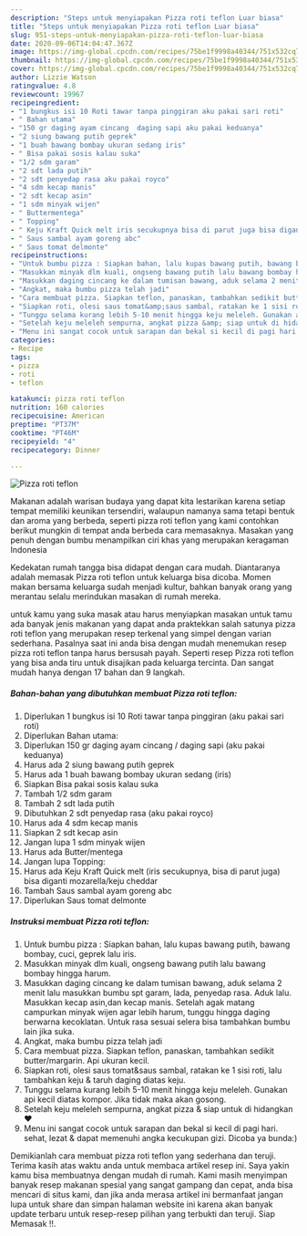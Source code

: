 ```yaml
---
description: "Steps untuk menyiapakan Pizza roti teflon Luar biasa"
title: "Steps untuk menyiapakan Pizza roti teflon Luar biasa"
slug: 951-steps-untuk-menyiapakan-pizza-roti-teflon-luar-biasa
date: 2020-09-06T14:04:47.367Z
image: https://img-global.cpcdn.com/recipes/75be1f9998a40344/751x532cq70/pizza-roti-teflon-foto-resep-utama.jpg
thumbnail: https://img-global.cpcdn.com/recipes/75be1f9998a40344/751x532cq70/pizza-roti-teflon-foto-resep-utama.jpg
cover: https://img-global.cpcdn.com/recipes/75be1f9998a40344/751x532cq70/pizza-roti-teflon-foto-resep-utama.jpg
author: Lizzie Watson
ratingvalue: 4.8
reviewcount: 19967
recipeingredient:
- "1 bungkus isi 10 Roti tawar tanpa pinggiran aku pakai sari roti"
- " Bahan utama"
- "150 gr daging ayam cincang  daging sapi aku pakai keduanya"
- "2 siung bawang putih geprek"
- "1 buah bawang bombay ukuran sedang iris"
- " Bisa pakai sosis kalau suka"
- "1/2 sdm garam"
- "2 sdt lada putih"
- "2 sdt penyedap rasa aku pakai royco"
- "4 sdm kecap manis"
- "2 sdt kecap asin"
- "1 sdm minyak wijen"
- " Buttermentega"
- " Topping"
- " Keju Kraft Quick melt iris secukupnya bisa di parut juga bisa diganti mozarellakeju cheddar"
- " Saus sambal ayam goreng abc"
- " Saus tomat delmonte"
recipeinstructions:
- "Untuk bumbu pizza : Siapkan bahan, lalu kupas bawang putih, bawang bombay, cuci, geprek lalu iris."
- "Masukkan minyak dlm kuali, ongseng bawang putih lalu bawang bombay hingga harum."
- "Masukkan daging cincang ke dalam tumisan bawang, aduk selama 2 menit lalu masukkan bumbu spt garam, lada, penyedap rasa. Aduk lalu. Masukkan kecap asin,dan kecap manis. Setelah agak matang campurkan minyak wijen agar lebih harum, tunggu hingga daging berwarna kecoklatan. Untuk rasa sesuai selera bisa tambahkan bumbu lain jika suka."
- "Angkat, maka bumbu pizza telah jadi"
- "Cara membuat pizza. Siapkan teflon, panaskan, tambahkan sedikit butter/margarin. Api ukuran kecil."
- "Siapkan roti, olesi saus tomat&amp;saus sambal, ratakan ke 1 sisi roti, lalu tambahkan keju &amp; taruh daging diatas keju."
- "Tunggu selama kurang lebih 5-10 menit hingga keju meleleh. Gunakan api kecil diatas kompor. Jika tidak maka akan gosong."
- "Setelah keju meleleh sempurna, angkat pizza &amp; siap untuk di hidangkan ❤️"
- "Menu ini sangat cocok untuk sarapan dan bekal si kecil di pagi hari. sehat, lezat &amp; dapat memenuhi angka kecukupan gizi. Dicoba ya bunda:)"
categories:
- Recipe
tags:
- pizza
- roti
- teflon

katakunci: pizza roti teflon 
nutrition: 160 calories
recipecuisine: American
preptime: "PT37M"
cooktime: "PT46M"
recipeyield: "4"
recipecategory: Dinner

---
```



![Pizza roti teflon](https://img-global.cpcdn.com/recipes/75be1f9998a40344/751x532cq70/pizza-roti-teflon-foto-resep-utama.jpg)

Makanan adalah warisan budaya yang dapat kita lestarikan karena setiap tempat memiliki keunikan tersendiri, walaupun namanya sama tetapi bentuk dan aroma yang berbeda, seperti pizza roti teflon yang kami contohkan berikut mungkin di tempat anda berbeda cara memasaknya. Masakan yang penuh dengan bumbu menampilkan ciri khas yang merupakan keragaman Indonesia

Kedekatan rumah tangga bisa didapat dengan cara mudah. Diantaranya adalah memasak Pizza roti teflon untuk keluarga bisa dicoba. Momen makan bersama keluarga sudah menjadi kultur, bahkan banyak orang yang merantau selalu merindukan masakan di rumah mereka.



untuk kamu yang suka masak atau harus menyiapkan masakan untuk tamu ada banyak jenis makanan yang dapat anda praktekkan salah satunya pizza roti teflon yang merupakan resep terkenal yang simpel dengan varian sederhana. Pasalnya saat ini anda bisa dengan mudah menemukan resep pizza roti teflon tanpa harus bersusah payah.
Seperti resep Pizza roti teflon yang bisa anda tiru untuk disajikan pada keluarga tercinta. Dan sangat mudah hanya dengan 17 bahan dan 9 langkah.


<!--inarticleads1-->

##### Bahan-bahan yang dibutuhkan membuat Pizza roti teflon:

1. Diperlukan 1 bungkus isi 10 Roti tawar tanpa pinggiran (aku pakai sari roti)
1. Diperlukan  Bahan utama:
1. Diperlukan 150 gr daging ayam cincang / daging sapi (aku pakai keduanya)
1. Harus ada 2 siung bawang putih geprek
1. Harus ada 1 buah bawang bombay ukuran sedang (iris)
1. Siapkan  Bisa pakai sosis kalau suka
1. Tambah 1/2 sdm garam
1. Tambah 2 sdt lada putih
1. Dibutuhkan 2 sdt penyedap rasa (aku pakai royco)
1. Harus ada 4 sdm kecap manis
1. Siapkan 2 sdt kecap asin
1. Jangan lupa 1 sdm minyak wijen
1. Harus ada  Butter/mentega
1. Jangan lupa  Topping:
1. Harus ada  Keju Kraft Quick melt (iris secukupnya, bisa di parut juga) bisa diganti mozarella/keju cheddar
1. Tambah  Saus sambal ayam goreng abc
1. Diperlukan  Saus tomat delmonte




<!--inarticleads2-->

##### Instruksi membuat  Pizza roti teflon:

1. Untuk bumbu pizza : Siapkan bahan, lalu kupas bawang putih, bawang bombay, cuci, geprek lalu iris.
1. Masukkan minyak dlm kuali, ongseng bawang putih lalu bawang bombay hingga harum.
1. Masukkan daging cincang ke dalam tumisan bawang, aduk selama 2 menit lalu masukkan bumbu spt garam, lada, penyedap rasa. Aduk lalu. Masukkan kecap asin,dan kecap manis. Setelah agak matang campurkan minyak wijen agar lebih harum, tunggu hingga daging berwarna kecoklatan. Untuk rasa sesuai selera bisa tambahkan bumbu lain jika suka.
1. Angkat, maka bumbu pizza telah jadi
1. Cara membuat pizza. Siapkan teflon, panaskan, tambahkan sedikit butter/margarin. Api ukuran kecil.
1. Siapkan roti, olesi saus tomat&amp;saus sambal, ratakan ke 1 sisi roti, lalu tambahkan keju &amp; taruh daging diatas keju.
1. Tunggu selama kurang lebih 5-10 menit hingga keju meleleh. Gunakan api kecil diatas kompor. Jika tidak maka akan gosong.
1. Setelah keju meleleh sempurna, angkat pizza &amp; siap untuk di hidangkan ❤️
1. Menu ini sangat cocok untuk sarapan dan bekal si kecil di pagi hari. sehat, lezat &amp; dapat memenuhi angka kecukupan gizi. Dicoba ya bunda:)




Demikianlah cara membuat pizza roti teflon yang sederhana dan teruji. Terima kasih atas waktu anda untuk membaca artikel resep ini. Saya yakin kamu bisa membuatnya dengan mudah di rumah. Kami masih menyimpan banyak resep makanan spesial yang sangat gampang dan cepat, anda bisa mencari di situs kami, dan jika anda merasa artikel ini bermanfaat jangan lupa untuk share dan simpan halaman website ini karena akan banyak update terbaru untuk resep-resep pilihan yang terbukti dan teruji. Siap Memasak !!. 
